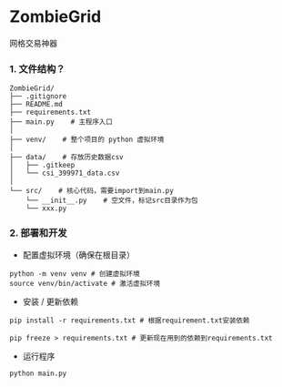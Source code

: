 # ZombieGrid

网格交易神器

### 1. 文件结构？

```
ZombieGrid/
├── .gitignore
├── README.md
├── requirements.txt
├── main.py    # 主程序入口
│
├── venv/    # 整个项目的 python 虚拟环境
│
├── data/    # 存放历史数据csv
│   ├── .gitkeep
│   └── csi_399971_data.csv
│
└── src/    # 核心代码，需要import到main.py
    └── __init__.py    # 空文件，标记src目录作为包
    └── xxx.py
```

### 2. 部署和开发

- 配置虚拟环境（确保在根目录）
```Shell
python -m venv venv # 创建虚拟环境
source venv/bin/activate # 激活虚拟环境
```

- 安装 / 更新依赖

```Shell
pip install -r requirements.txt # 根据requirement.txt安装依赖
```

```Shell
pip freeze > requirements.txt # 更新现在用到的依赖到requirements.txt
```

- 运行程序

```Shell
python main.py
```

